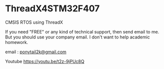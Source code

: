 # ThreadX4STM32F407

CMSIS RTOS using ThreadX

If you need "FREE" or any kind of technical support,
then send email to me. But you should use your company email.
I don't want to help academic homework.

email : ponytail2k@gmail.com

Youtube
https://youtu.be/t2z-9jPUc8Q
